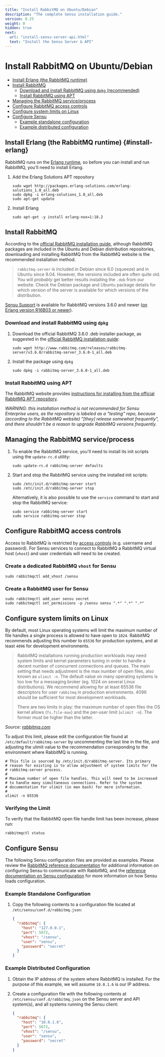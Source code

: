 ```yaml
---
title: "Install RabbitMQ on Ubuntu/Debian"
description: "The complete Sensu installation guide."
version: 0.25
weight: 0
hidden: true
next:
  url: "install-sensu-server-api.html"
  text: "Install the Sensu Server & API"
---
```


# Install RabbitMQ on Ubuntu/Debian

- [Install Erlang (the RabbitMQ runtime)](#install-erlang)
- [Install RabbitMQ](#install-rabbitmq)
  - [Download and install RabbitMQ using `dpkg` (recommended)](#download-and-install-rabbitmq-using-dpkg)
  - [Install RabbitMQ using APT](#install-rabbitmq-using-apt)
- [Managing the RabbitMQ service/process](#managing-the-rabbitmq-serviceprocess)
- [Configure RabbitMQ access controls](#configure-rabbitmq-access-controls)
- [Configure system limits on Linux](#configure-system-limits-on-linux)
- [Configure Sensu](#configure-sensu)
  - [Example standalone configuration](#example-standalone-configuration)
  - [Example distributed configuration](#example-distributed-configuration)

## Install Erlang (the RabbitMQ runtime) {#install-erlang}

RabbitMQ runs on the [Erlang runtime][1], so before you can install and run
RabbitMQ, you'll need to install Erlang.

1. Add the Erlang Solutions APT repository

   ~~~ shell
   sudo wget http://packages.erlang-solutions.com/erlang-solutions_1.0_all.deb
   sudo dpkg -i erlang-solutions_1.0_all.deb
   sudo apt-get update
   ~~~

2. Install Erlang

   ~~~ shell
   sudo apt-get -y install erlang-nox=1:18.2
   ~~~

## Install RabbitMQ

According to the [official RabbitMQ installation guide][2], although RabbitMQ
packages are included in the Ubuntu and Debian distribution repositories,
downloading and installing RabbitMQ from the RabbitMQ website is the recommended
installation method.

> `rabbitmq-server` is included in Debian since 6.0 (squeeze) and in Ubuntu
  since 9.04. However, the versions included are often quite old. You will
  _probably_ get better results installing the `.deb` from our website. Check
  the Debian package and Ubuntu package details for which version of the server
  is available for which versions of the distribution.

[Sensu Support][3] is available for RabbitMQ versions 3.6.0 and newer ([on
Erlang version R16B03 or newer][4]).

### Download and install RabbitMQ using `dpkg`

1. Download the official RabbitMQ 3.6.0 .deb installer package, as suggested in
   the [official RabbitMQ installation guide][2]:

   ~~~ shell
   sudo wget http://www.rabbitmq.com/releases/rabbitmq-server/v3.6.0/rabbitmq-server_3.6.0-1_all.deb
   ~~~

2. Install the package using `dpkg`

   ~~~ shell
   sudo dpkg -i rabbitmq-server_3.6.0-1_all.deb
   ~~~

### Install RabbitMQ using APT

The RabbitMQ website provides [instructions for installing from the official
RabbitMQ APT repository][2].

_WARNING: this installation method is not recommended for Sensu Enterprise
users, as the repository is labeled as a "testing" repo, because (according to
the RabbitMQ website) "[they] release somewhat frequently", and there shouldn't
be a reason to upgrade RabbitMQ versions frequently._

## Managing the RabbitMQ service/process

1. To enable the RabbitMQ service, you'll need to install its init scripts using
   the `update-rc.d` utility:

   ~~~ shell
   sudo update-rc.d rabbitmq-server defaults
   ~~~

2. Start and stop the RabbitMQ service using the installed init scripts:

   ~~~ shell
   sudo /etc/init.d/rabbitmq-server start
   sudo /etc/init.d/rabbitmq-server stop
   ~~~

   Alternatively, it is also possible to use the `service` command to start and
   stop the RabbitMQ service:

   ~~~ shell
   sudo service rabbitmq-server start
   sudo service rabbitmq-server stop
   ~~~

## Configure RabbitMQ access controls

Access to RabbitMQ is restricted by [access controls][5] (e.g. username and
password). For Sensu services to connect to RabbitMQ a RabbitMQ virtual host
(`vhost`) and user credentials will need to be created.

### Create a dedicated RabbitMQ `vhost` for Sensu

~~~ shell
sudo rabbitmqctl add_vhost /sensu
~~~

### Create a RabbitMQ user for Sensu

~~~ shell
sudo rabbitmqctl add_user sensu secret
sudo rabbitmqctl set_permissions -p /sensu sensu ".*" ".*" ".*"
~~~

## Configure system limits on Linux

By default, most Linux operating systems will limit the maximum number of file
handles a single process is allowed to have open to `1024`. RabbitMQ recommends
adjusting this number to `65536` for production systems, and at least `4096` for
development environments.

> RabbitMQ installations running production workloads may need system limits and
  kernel parameters tuning in order to handle a decent number of concurrent
  connections and queues. The main setting that needs adjustment is the max
  number of open files, also known as `ulimit -n`. The default value on many
  operating systems is too low for a messaging broker (eg. 1024 on several Linux
  distributions). We recommend allowing for at least 65536 file descriptors for
  user `rabbitmq` in production environments. 4096 should be sufficient for most
  development workloads.
>
> There are two limits in play: the maximum number of open files the OS kernel
  allows (`fs.file-max`) and the per-user limit (`ulimit -n`). The former must be
  higher than the latter.

  _Source: [rabbitmq.com][2]_

To adjust this limit, please edit the configuration file found at
`/etc/default/rabbitmq-server` by uncommenting the last line in the file, and
adjusting the ulimit value to the recommendation corresponding to the
environment where RabbitMQ is running.

~~~ shell
# This file is sourced by /etc/init.d/rabbitmq-server. Its primary
# reason for existing is to allow adjustment of system limits for the
# rabbitmq-server process.
#
# Maximum number of open file handles. This will need to be increased
# to handle many simultaneous connections. Refer to the system
# documentation for ulimit (in man bash) for more information.
#
ulimit -n 65536
~~~

### Verifying the Limit

To verify that the RabbitMQ open file handle limit has been increase, please
run:

~~~ shell
rabbitmqctl status
~~~

## Configure Sensu

The following Sensu configuration files are provided as examples. Please review
the [RabbitMQ reference documentation][6] for additional information on
configuring Sensu to communicate with RabbitMQ, and the [reference documentation
on Sensu configuration][7] for more information on how Sensu loads
configuration.

### Example Standalone Configuration

1. Copy the following contents to a configuration file located at
   `/etc/sensu/conf.d/rabbitmq.json`:

   ~~~ json
   {
     "rabbitmq": {
       "host": "127.0.0.1",
       "port": 5672,
       "vhost": "/sensu",
       "user": "sensu",
       "password": "secret"
     }
   }
   ~~~

### Example Distributed Configuration

1. Obtain the IP address of the system where RabbitMQ is installed. For the
   purpose of this example, we will assume `10.0.1.6` is our IP address.

2. Create a configuration file  with the following contents at
   `/etc/sensu/conf.d/rabbitmq.json` on the Sensu server and API system(s), and
   all systems running the Sensu client:

   ~~~ json
   {
     "rabbitmq": {
       "host": "10.0.1.6",
       "port": 5672,
       "vhost": "/sensu",
       "user": "sensu",
       "password": "secret"
     }
   }
   ~~~



[1]:  https://www.erlang.org/
[2]:  http://www.rabbitmq.com/install-debian.html
[3]:  https://sensuapp.org/support
[4]:  https://www.rabbitmq.com/which-erlang.html
[5]:  https://www.rabbitmq.com/access-control.html
[6]:  ../reference/rabbitmq.html
[7]:  ../reference/configuration.html

